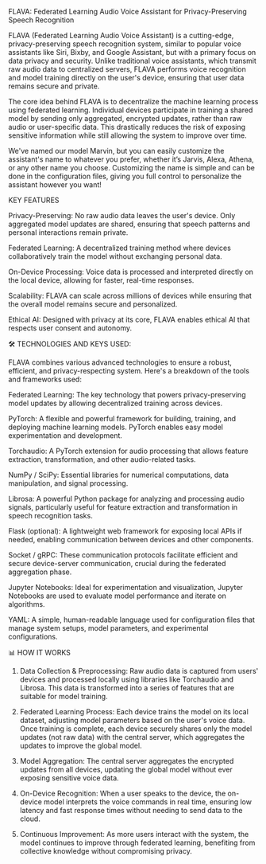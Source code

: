 FLAVA: Federated Learning Audio Voice Assistant for Privacy-Preserving Speech Recognition

FLAVA (Federated Learning Audio Voice Assistant) is a cutting-edge, privacy-preserving speech recognition system, similar to popular voice assistants like Siri, Bixby, and Google Assistant, but with a primary focus on data privacy and security. Unlike traditional voice assistants, which transmit raw audio data to centralized servers, FLAVA performs voice recognition and model training directly on the user's device, ensuring that user data remains secure and private.

The core idea behind FLAVA is to decentralize the machine learning process using federated learning. Individual devices participate in training a shared model by sending only aggregated, encrypted updates, rather than raw audio or user-specific data. This drastically reduces the risk of exposing sensitive information while still allowing the system to improve over time.

We've named our model Marvin, but you can easily customize the assistant's name to whatever you prefer, whether it’s Jarvis, Alexa, Athena, or any other name you choose. Customizing the name is simple and can be done in the configuration files, giving you full control to personalize the assistant however you want!

KEY FEATURES

Privacy-Preserving: No raw audio data leaves the user's device. Only aggregated model updates are shared, ensuring that speech patterns and personal interactions remain private.

Federated Learning: A decentralized training method where devices collaboratively train the model without exchanging personal data.

On-Device Processing: Voice data is processed and interpreted directly on the local device, allowing for faster, real-time responses.

Scalability: FLAVA can scale across millions of devices while ensuring that the overall model remains secure and personalized.

Ethical AI: Designed with privacy at its core, FLAVA enables ethical AI that respects user consent and autonomy.

🛠️ TECHNOLOGIES AND KEYS USED:

FLAVA combines various advanced technologies to ensure a robust, efficient, and privacy-respecting system. Here's a breakdown of the tools and frameworks used:

Federated Learning: The key technology that powers privacy-preserving model updates by allowing decentralized training across devices.

PyTorch: A flexible and powerful framework for building, training, and deploying machine learning models. PyTorch enables easy model experimentation and development.

Torchaudio: A PyTorch extension for audio processing that allows feature extraction, transformation, and other audio-related tasks.

NumPy / SciPy: Essential libraries for numerical computations, data manipulation, and signal processing.

Librosa: A powerful Python package for analyzing and processing audio signals, particularly useful for feature extraction and transformation in speech recognition tasks.

Flask (optional): A lightweight web framework for exposing local APIs if needed, enabling communication between devices and other components.

Socket / gRPC: These communication protocols facilitate efficient and secure device-server communication, crucial during the federated aggregation phase.

Jupyter Notebooks: Ideal for experimentation and visualization, Jupyter Notebooks are used to evaluate model performance and iterate on algorithms.

YAML: A simple, human-readable language used for configuration files that manage system setups, model parameters, and experimental configurations.

📊 HOW IT WORKS

1. Data Collection & Preprocessing:
Raw audio data is captured from users' devices and processed locally using libraries like Torchaudio and Librosa. This data is transformed into a series of features that are suitable for model training.

2. Federated Learning Process:
Each device trains the model on its local dataset, adjusting model parameters based on the user's voice data.
Once training is complete, each device securely shares only the model updates (not raw data) with the central server, which aggregates the updates to improve the global model.

3. Model Aggregation:
The central server aggregates the encrypted updates from all devices, updating the global model without ever exposing sensitive voice data.

4. On-Device Recognition:
When a user speaks to the device, the on-device model interprets the voice commands in real time, ensuring low latency and fast response times without needing to send data to the cloud.

5. Continuous Improvement:
As more users interact with the system, the model continues to improve through federated learning, benefiting from collective knowledge without compromising privacy.

